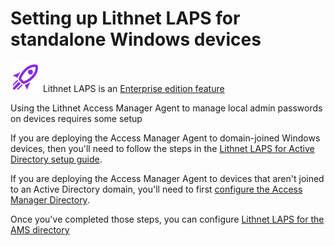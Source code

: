 # Setting up Lithnet LAPS for standalone Windows devices
![](../images/badge-enterprise-edition-rocket.svg) Lithnet LAPS is an [Enterprise edition feature](/about-ams/Access-Manager-Editions)

Using the Lithnet Access Manager Agent to manage local admin passwords on devices requires some setup

If you are deploying the Access Manager Agent to domain-joined Windows devices, then you'll need to follow the steps in the [Lithnet LAPS for Active Directory setup guide](Setting-up-Lithnet-LAPS-for-Active-Directory).

If you are deploying the Access Manager Agent to devices that aren't joined to an Active Directory domain, you'll need to first [configure the Access Manager Directory](Setting-up-the-AMS-directory).

Once you've completed those steps, you can configure [Lithnet LAPS for the AMS directory](Setting-up-Lithnet-LAPS-for-the-AMS-directory)


